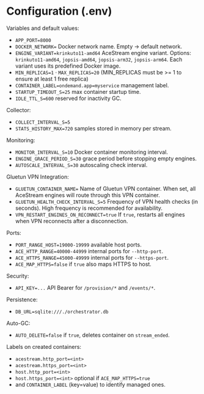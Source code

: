 # Configuration (.env)

Variables and default values:

- `APP_PORT=8000`
- `DOCKER_NETWORK=` Docker network name. Empty → default network.
- `ENGINE_VARIANT=krinkuto11-amd64` AceStream engine variant. Options: `krinkuto11-amd64`, `jopsis-amd64`, `jopsis-arm32`, `jopsis-arm64`. Each variant uses its predefined Docker image.
- `MIN_REPLICAS=1` · `MAX_REPLICAS=20` (MIN_REPLICAS must be >= 1 to ensure at least 1 free replica)
- `CONTAINER_LABEL=ondemand.app=myservice` management label.
- `STARTUP_TIMEOUT_S=25` max container startup time.
- `IDLE_TTL_S=600` reserved for inactivity GC.

Collector:
- `COLLECT_INTERVAL_S=5`
- `STATS_HISTORY_MAX=720` samples stored in memory per stream.

Monitoring:
- `MONITOR_INTERVAL_S=10` Docker container monitoring interval.
- `ENGINE_GRACE_PERIOD_S=30` grace period before stopping empty engines.
- `AUTOSCALE_INTERVAL_S=30` autoscaling check interval.

Gluetun VPN Integration:
- `GLUETUN_CONTAINER_NAME=` Name of Gluetun VPN container. When set, all AceStream engines will route through this VPN container.
- `GLUETUN_HEALTH_CHECK_INTERVAL_S=5` Frequency of VPN health checks (in seconds). High frequency is recommended for availability.
- `VPN_RESTART_ENGINES_ON_RECONNECT=true` If `true`, restarts all engines when VPN reconnects after a disconnection.

Ports:
- `PORT_RANGE_HOST=19000-19999` available host ports.
- `ACE_HTTP_RANGE=40000-44999` internal ports for `--http-port`.
- `ACE_HTTPS_RANGE=45000-49999` internal ports for `--https-port`.
- `ACE_MAP_HTTPS=false` if `true` also maps HTTPS to host.

Security:
- `API_KEY=...` API Bearer for `/provision/*` and `/events/*`.

Persistence:
- `DB_URL=sqlite:///./orchestrator.db`

Auto-GC:
- `AUTO_DELETE=false` if `true`, deletes container on `stream_ended`.

Labels on created containers:
- `acestream.http_port=<int>`
- `acestream.https_port=<int>`
- `host.http_port=<int>`
- `host.https_port=<int>` optional if `ACE_MAP_HTTPS=true`
- and `CONTAINER_LABEL` (key=value) to identify managed ones.
